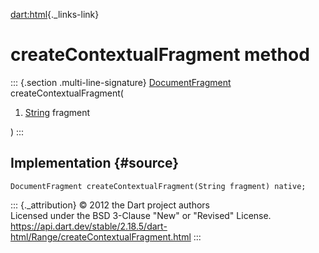 [dart:html](../../dart-html/dart-html-library){._links-link}

createContextualFragment method
===============================

::: {.section .multi-line-signature}
[DocumentFragment](../documentfragment-class) createContextualFragment(

1.  [String](../../dart-core/string-class) fragment

)
:::

Implementation {#source}
--------------

``` {.language-dart data-language="dart"}
DocumentFragment createContextualFragment(String fragment) native;
```

::: {._attribution}
© 2012 the Dart project authors\
Licensed under the BSD 3-Clause \"New\" or \"Revised\" License.\
<https://api.dart.dev/stable/2.18.5/dart-html/Range/createContextualFragment.html>
:::
